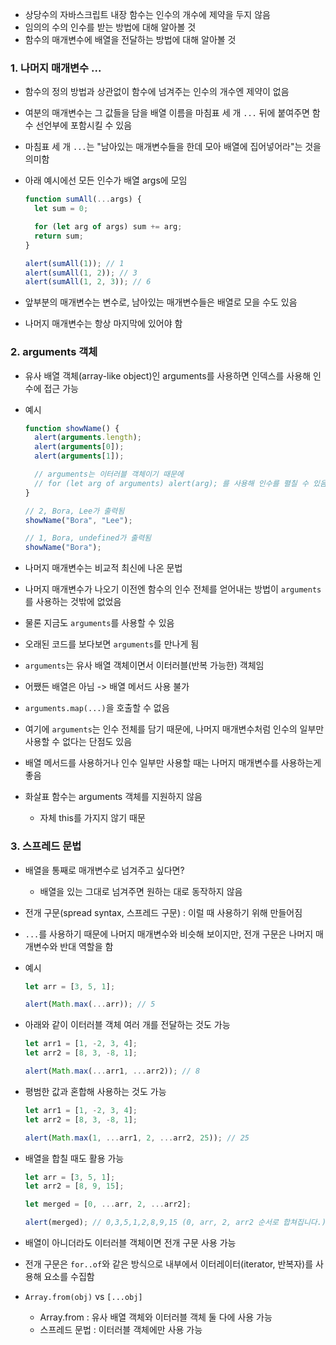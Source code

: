 - 상당수의 자바스크립트 내장 함수는 인수의 개수에 제약을 두지 않음
- 임의의 수의 인수를 받는 방법에 대해 알아볼 것
- 함수의 매개변수에 배열을 전달하는 방법에 대해 알아볼 것

### 1. 나머지 매개변수 ...

- 함수의 정의 방법과 상관없이 함수에 넘겨주는 인수의 개수엔 제약이 없음
- 여분의 매개변수는 그 값들을 담을 배열 이름을 마침표 세 개 `...` 뒤에 붙여주면 함수 선언부에 포함시킬 수 있음
- 마침표 세 개 `...`는 "남아있는 매개변수들을 한데 모아 배열에 집어넣어라"는 것을 의미함
- 아래 예시에선 모든 인수가 배열 args에 모임

  ```javascript
  function sumAll(...args) {
    let sum = 0;

    for (let arg of args) sum += arg;
    return sum;
  }

  alert(sumAll(1)); // 1
  alert(sumAll(1, 2)); // 3
  alert(sumAll(1, 2, 3)); // 6
  ```

- 앞부분의 매개변수는 변수로, 남아있는 매개변수들은 배열로 모을 수도 있음
- 나머지 매개변수는 항상 마지막에 있어야 함

### 2. arguments 객체

- 유사 배열 객체(array-like object)인 arguments를 사용하면 인덱스를 사용해 인수에 접근 가능
- 예시

  ```javascript
  function showName() {
    alert(arguments.length);
    alert(arguments[0]);
    alert(arguments[1]);

    // arguments는 이터러블 객체이기 때문에
    // for (let arg of arguments) alert(arg); 를 사용해 인수를 펼칠 수 있음
  }

  // 2, Bora, Lee가 출력됨
  showName("Bora", "Lee");

  // 1, Bora, undefined가 출력됨
  showName("Bora");
  ```

- 나머지 매개변수는 비교적 최신에 나온 문법
- 나머지 매개변수가 나오기 이전엔 함수의 인수 전체를 얻어내는 방법이 `arguments`를 사용하는 것밖에 없었음
- 물론 지금도 `arguments`를 사용할 수 있음
- 오래된 코드를 보다보면 `arguments`를 만나게 됨
- `arguments`는 유사 배열 객체이면서 이터러블(반복 가능한) 객체임
- 어쨌든 배열은 아님 -> 배열 메서드 사용 불가
- `arguments.map(...)`을 호출할 수 없음

- 여기에 `arguments`는 인수 전체를 담기 때문에, 나머지 매개변수처럼 인수의 일부만 사용할 수 없다는 단점도 있음
- 배열 메서드를 사용하거나 인수 일부만 사용할 때는 나머지 매개변수를 사용하는게 좋음

- 화살표 함수는 arguments 객체를 지원하지 않음
  - 자체 this를 가지지 않기 때문

### 3. 스프레드 문법

- 배열을 통째로 매개변수로 넘겨주고 싶다면?
  - 배열을 있는 그대로 넘겨주면 원하는 대로 동작하지 않음
- 전개 구문(spread syntax, 스프레드 구문) : 이럴 때 사용하기 위해 만들어짐
- `...`를 사용하기 때문에 나머지 매개변수와 비슷해 보이지만, 전개 구문은 나머지 매개변수와 반대 역할을 함

- 예시

  ```javascript
  let arr = [3, 5, 1];

  alert(Math.max(...arr)); // 5
  ```

- 아래와 같이 이터러블 객체 여러 개를 전달하는 것도 가능

  ```javascript
  let arr1 = [1, -2, 3, 4];
  let arr2 = [8, 3, -8, 1];

  alert(Math.max(...arr1, ...arr2)); // 8
  ```

- 평범한 값과 혼합해 사용하는 것도 가능

  ```javascript
  let arr1 = [1, -2, 3, 4];
  let arr2 = [8, 3, -8, 1];

  alert(Math.max(1, ...arr1, 2, ...arr2, 25)); // 25
  ```

- 배열을 합칠 때도 활용 가능

  ```javascript
  let arr = [3, 5, 1];
  let arr2 = [8, 9, 15];

  let merged = [0, ...arr, 2, ...arr2];

  alert(merged); // 0,3,5,1,2,8,9,15 (0, arr, 2, arr2 순서로 합쳐집니다.)
  ```

- 배열이 아니더라도 이터러블 객체이면 전개 구문 사용 가능

- 전개 구문은 `for..of`와 같은 방식으로 내부에서 이터레이터(iterator, 반복자)를 사용해 요소를 수집함

- `Array.from(obj)` vs `[...obj]`
  - Array.from : 유사 배열 객체와 이터러블 객체 둘 다에 사용 가능
  - 스프레드 문법 : 이터러블 객체에만 사용 가능
